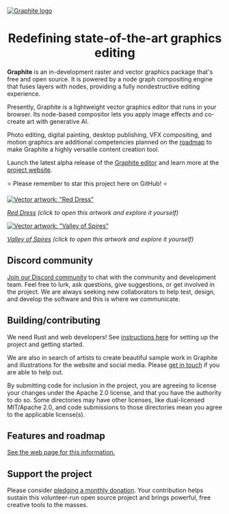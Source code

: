<a href="https://graphite.rs/">
<picture>
<source media="(prefers-color-scheme: dark)" srcset="https://static.graphite.rs/readme/graphite-readme-logo-dark-theme.svg">
<source media="(prefers-color-scheme: light)" srcset="https://static.graphite.rs/readme/graphite-readme-logo-light-theme.svg">
<img alt="Graphite logo" src="https://static.graphite.rs/readme/graphite-readme-logo-dark-theme.svg">
</picture>
</a>

<h1 align="center">Redefining state-of-the-art graphics editing</h1>

**Graphite** is an in-development raster and vector graphics package that's free and open source. It is powered by a node graph compositing engine that fuses layers with nodes, providing a fully nondestructive editing experience.

Presently, Graphite is a lightweight vector graphics editor that runs in your browser. Its node-based compositor lets you apply image effects and co-create art with generative AI.

Photo editing, digital painting, desktop publishing, VFX compositing, and motion graphics are additional competencies planned on the [roadmap](https://graphite.rs/features/#roadmap) to make Graphite a highly versatile content creation tool.

Launch the latest alpha release of the [Graphite editor](https://editor.graphite.rs) and learn more at the [project website](https://graphite.rs/).

⭐ Please remember to star this project here on GitHub! ⭐

[![Vector artwork: "Red Dress"](https://static.graphite.rs/content/index/gui-demo-red-dress.png)](https://editor.graphite.rs/#demo/red-dress)

*[Red Dress](https://editor.graphite.rs/#demo/red-dress) (click to open this artwork and explore it yourself)*

[![Vector artwork: "Valley of Spires"](https://static.graphite.rs/content/index/gui-demo-valley-of-spires__4.png)](https://editor.graphite.rs/#demo/valley-of-spires)

*[Valley of Spires](https://editor.graphite.rs/#demo/valley-of-spires) (click to open this artwork and explore it yourself)*

## Discord community

[Join our Discord community](https://discord.graphite.rs) to chat with the community and development team. Feel free to lurk, ask questions, give suggestions, or get involved in the project. We are always seeking new collaborators to help test, design, and develop the software and this is where we communicate.

## Building/contributing

We need Rust and web developers! See [instructions here](https://graphite.rs/volunteer/guide/) for setting up the project and getting started.

We are also in search of artists to create beautiful sample work in Graphite and illustrations for the website and social media. Please [get in touch](https://graphite.rs/contact/) if you are able to help out.

By submitting code for inclusion in the project, you are agreeing to license your changes under the Apache 2.0 license, and that you have the authority to do so. Some directories may have other licenses, like dual-licensed MIT/Apache 2.0, and code submissions to those directories mean you agree to the applicable license(s).

## Features and roadmap

[See the web page for this information.](https://graphite.rs/features/)

## Support the project

Please consider [pledging a monthly donation](https://graphite.rs/donate/). Your contribution helps sustain this volunteer-run open source project and brings powerful, free creative tools to the masses.
